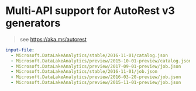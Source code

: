 # Multi-API support for AutoRest v3 generators

> see https://aka.ms/autorest

``` yaml $(enable-multi-api)
input-file:
  - Microsoft.DataLakeAnalytics/stable/2016-11-01/catalog.json
  - Microsoft.DataLakeAnalytics/preview/2015-10-01-preview/catalog.json
  - Microsoft.DataLakeAnalytics/preview/2017-09-01-preview/job.json
  - Microsoft.DataLakeAnalytics/stable/2016-11-01/job.json
  - Microsoft.DataLakeAnalytics/preview/2016-03-20-preview/job.json
  - Microsoft.DataLakeAnalytics/preview/2015-11-01-preview/job.json
```
